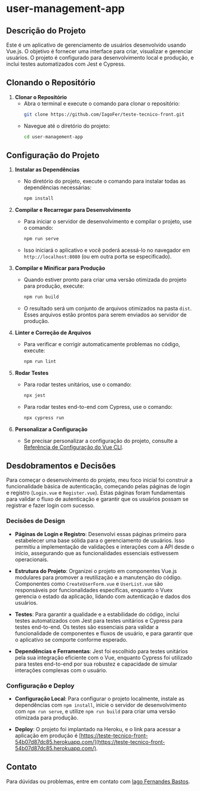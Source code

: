 # user-management-app

## Descrição do Projeto

Este é um aplicativo de gerenciamento de usuários desenvolvido usando Vue.js. O objetivo é fornecer uma interface para criar, visualizar e gerenciar usuários. O projeto é configurado para desenvolvimento local e produção, e inclui testes automatizados com Jest e Cypress.

## Clonando o Repositório

1. **Clonar o Repositório**
   - Abra o terminal e execute o comando para clonar o repositório:
     ```bash
     git clone https://github.com/IagoFer/teste-tecnico-front.git
     ```
   - Navegue até o diretório do projeto:
     ```bash
     cd user-management-app
     ```

## Configuração do Projeto

1. **Instalar as Dependências**
   - No diretório do projeto, execute o comando para instalar todas as dependências necessárias:
     ```bash
     npm install
     ```

2. **Compilar e Recarregar para Desenvolvimento**
   - Para iniciar o servidor de desenvolvimento e compilar o projeto, use o comando:
     ```bash
     npm run serve
     ```
   - Isso iniciará o aplicativo e você poderá acessá-lo no navegador em `http://localhost:8080` (ou em outra porta se especificado).

3. **Compilar e Minificar para Produção**
   - Quando estiver pronto para criar uma versão otimizada do projeto para produção, execute:
     ```bash
     npm run build
     ```
   - O resultado será um conjunto de arquivos otimizados na pasta `dist`. Esses arquivos estão prontos para serem enviados ao servidor de produção.

4. **Linter e Correção de Arquivos**
   - Para verificar e corrigir automaticamente problemas no código, execute:
     ```bash
     npm run lint
     ```

5. **Rodar Testes**
   - Para rodar testes unitários, use o comando:
     ```bash
     npx jest
     ```
   - Para rodar testes end-to-end com Cypress, use o comando:
     ```bash
     npx cypress run
     ```

6. **Personalizar a Configuração**
   - Se precisar personalizar a configuração do projeto, consulte a [Referência de Configuração do Vue CLI](https://cli.vuejs.org/config/).

## Desdobramentos e Decisões

Para começar o desenvolvimento do projeto, meu foco inicial foi construir a funcionalidade básica de autenticação, começando pelas páginas de login e registro (`Login.vue` e `Register.vue`). Estas páginas foram fundamentais para validar o fluxo de autenticação e garantir que os usuários possam se registrar e fazer login com sucesso.

### Decisões de Design

- **Páginas de Login e Registro**: Desenvolvi essas páginas primeiro para estabelecer uma base sólida para o gerenciamento de usuários. Isso permitiu a implementação de validações e interações com a API desde o início, assegurando que as funcionalidades essenciais estivessem operacionais.

- **Estrutura do Projeto**: Organizei o projeto em componentes Vue.js modulares para promover a reutilização e a manutenção do código. Componentes como `CreateUserForm.vue` e `UserList.vue` são responsáveis por funcionalidades específicas, enquanto o Vuex gerencia o estado da aplicação, lidando com autenticação e dados dos usuários.

- **Testes**: Para garantir a qualidade e a estabilidade do código, incluí testes automatizados com Jest para testes unitários e Cypress para testes end-to-end. Os testes são essenciais para validar a funcionalidade de componentes e fluxos de usuário, e para garantir que o aplicativo se comporte conforme esperado.

- **Dependências e Ferramentas**: Jest foi escolhido para testes unitários pela sua integração eficiente com o Vue, enquanto Cypress foi utilizado para testes end-to-end por sua robustez e capacidade de simular interações complexas com o usuário.

### Configuração e Deploy

- **Configuração Local**: Para configurar o projeto localmente, instale as dependências com `npm install`, inicie o servidor de desenvolvimento com `npm run serve`, e utilize `npm run build` para criar uma versão otimizada para produção.

- **Deploy**: O projeto foi implantado na Heroku, e o link para acessar a aplicação em produção é [https://teste-tecnico-front-54b07d87dc85.herokuapp.com/](https://teste-tecnico-front-54b07d87dc85.herokuapp.com/).

## Contato

Para dúvidas ou problemas, entre em contato com [Iago Fernandes Bastos](mailto:iagofernandesbastos@gmail.com).
